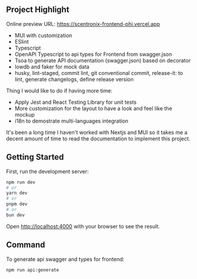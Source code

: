 ## Project Highlight

Online preview URL: https://scentronix-frontend-phi.vercel.app

- MUI with customization
- ESlint
- Typescript
- OpenAPI Typescript to api types for Frontend from swagger.json
- Tsoa to generate API documentation (swagger.json) based on decorator
- lowdb and faker for mock data
- husky, lint-staged, commit lint, git conventional commit, release-it: to lint, generate changelogs, define release version

Thing I would like to do if having more time:
- Apply Jest and React Testing Library for unit tests
- More customization for the layout to have a look and feel like the mockup
- i18n to demostrate multi-languages integration

It's been a long time I haven't worked with Nextjs and MUI so it takes me a decent amount of time to read the documentation to implement this project.

## Getting Started

First, run the development server:

```bash
npm run dev
# or
yarn dev
# or
pnpm dev
# or
bun dev
```

Open [http://localhost:4000](http://localhost:4000) with your browser to see the result.

## Command

To generate api swagger and types for frontend:
```bash
npm run api:generate 
```